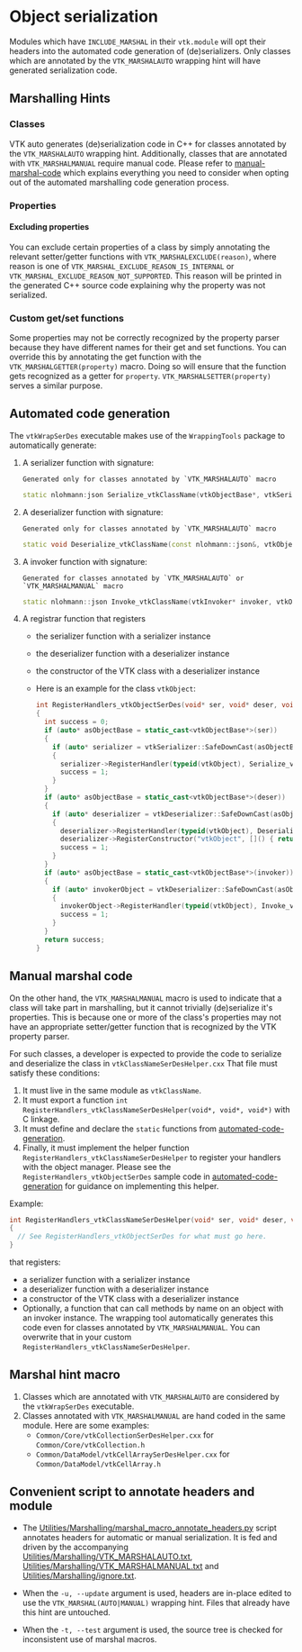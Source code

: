 # Object serialization
Modules which have `INCLUDE_MARSHAL` in their `vtk.module` will opt their headers into the automated code generation of (de)serializers. Only classes which are annotated by the `VTK_MARSHALAUTO` wrapping hint will have generated serialization code.

## Marshalling Hints

### Classes

VTK auto generates (de)serialization code in C++ for classes annotated by
the `VTK_MARSHALAUTO` wrapping hint. Additionally, classes that are annotated with
`VTK_MARSHALMANUAL` require manual code. Please refer to [manual-marshal-code](#manual-marshal-code)
which explains everything you need to consider when opting out of the automated marshalling code generation process.

### Properties

#### Excluding properties

You can exclude certain properties of a class by simply annotating the relevant setter/getter functions
with `VTK_MARSHALEXCLUDE(reason)`, where reason is one of `VTK_MARSHAL_EXCLUDE_REASON_IS_INTERNAL` or
`VTK_MARSHAL_EXCLUDE_REASON_NOT_SUPPORTED`. This reason will be printed in the generated
C++ source code explaining why the property was not serialized.

### Custom get/set functions

Some properties may not be correctly recognized by the property parser because
they have different names for their get and set functions. You can override this
by annotating the get function with the `VTK_MARSHALGETTER(property)` macro. Doing
so will ensure that the function gets recognized as a getter for `property`.
`VTK_MARSHALSETTER(property)` serves a similar purpose.

## Automated code generation
The `vtkWrapSerDes` executable makes use of the `WrappingTools` package to automatically generate:

1. A serializer function with signature:

    ```{note}
    Generated only for classes annotated by `VTK_MARSHALAUTO` macro
    ```

    ```c++
    static nlohmann:json Serialize_vtkClassName(vtkObjectBase*, vtkSerializer*)
    ```

2. A deserializer function with signature:

    ```{note}
    Generated only for classes annotated by `VTK_MARSHALAUTO` macro
    ```

    ```c++
    static void Deserialize_vtkClassName(const nlohmann::json&, vtkObjectBase*, vtkDeserializer*)
    ```

3. A invoker function with signature:

    ```{note}
    Generated for classes annotated by `VTK_MARSHALAUTO` or `VTK_MARSHALMANUAL` macro
    ```

    ```c++
    static nlohmann::json Invoke_vtkClassName(vtkInvoker* invoker, vtkObjectBase* objectBase, const char* methodName, nlohmann::json args)
    ```

4. A registrar function that registers
    - the serializer function with a serializer instance
    - the deserializer function with a deserializer instance
    - the constructor of the VTK class with a deserializer instance
    - Here is an example for the class `vtkObject`:

      ```c++
      int RegisterHandlers_vtkObjectSerDes(void* ser, void* deser, void* invoker)
      {
        int success = 0;
        if (auto* asObjectBase = static_cast<vtkObjectBase*>(ser))
        {
          if (auto* serializer = vtkSerializer::SafeDownCast(asObjectBase))
          {
            serializer->RegisterHandler(typeid(vtkObject), Serialize_vtkObject);
            success = 1;
          }
        }
        if (auto* asObjectBase = static_cast<vtkObjectBase*>(deser))
        {
          if (auto* deserializer = vtkDeserializer::SafeDownCast(asObjectBase))
          {
            deserializer->RegisterHandler(typeid(vtkObject), Deserialize_vtkObject);
            deserializer->RegisterConstructor("vtkObject", []() { return vtkObject::New(); });
            success = 1;
          }
        }
        if (auto* asObjectBase = static_cast<vtkObjectBase*>(invoker))
        {
          if (auto* invokerObject = vtkDeserializer::SafeDownCast(asObjectBase))
          {
            invokerObject->RegisterHandler(typeid(vtkObject), Invoke_vtkObject);
            success = 1;
          }
        }
        return success;
      }
      ```

## Manual marshal code

On the other hand, the `VTK_MARSHALMANUAL` macro is used to indicate that a class
will take part in marshalling, but it cannot trivially (de)serialize it's properties.
This is because one or more of the class's properties may not have an appropriate
setter/getter function that is recognized by the VTK property parser.

For such classes, a developer is expected to provide the code to serialize and deserialize the class in `vtkClassNameSerDesHelper.cxx`
That file must satisfy these conditions:

1. It must live in the same module as `vtkClassName`.
2. It must export a function `int RegisterHandlers_vtkClassNameSerDesHelper(void*, void*, void*)` with C linkage.
3. It must define and declare the `static` functions from [automated-code-generation](#automated-code-generation).
4. Finally, it must implement the helper function `RegisterHandlers_vtkClassNameSerDesHelper` to register your handlers with the object manager. Please see the `RegisterHandlers_vtkObjectSerDes` sample code in [automated-code-generation](#automated-code-generation)
for guidance on implementing this helper.

Example:

```c++
int RegisterHandlers_vtkClassNameSerDesHelper(void* ser, void* deser, void* invoker)
{
  // See RegisterHandlers_vtkObjectSerDes for what must go here.
}
```

that registers:
- a serializer function with a serializer instance
- a deserializer function with a deserializer instance
- a constructor of the VTK class with a deserializer instance
- Optionally, a function that can call methods by name on an object with an invoker instance. The wrapping tool
automatically generates this code even for classes annotated by `VTK_MARSHALMANUAL`. You can overwrite that in
your custom `RegisterHandlers_vtkClassNameSerDesHelper`.

## Marshal hint macro
  1. Classes which are annotated with `VTK_MARSHALAUTO` are considered by the `vtkWrapSerDes` executable.
  2. Classes annotated with `VTK_MARSHALMANUAL` are hand coded in the same module. Here are some examples:
     - `Common/Core/vtkCollectionSerDesHelper.cxx` for `Common/Core/vtkCollection.h`
     - `Common/DataModel/vtkCellArraySerDesHelper.cxx` for `Common/DataModel/vtkCellArray.h`

## Convenient script to annotate headers and module
- The [Utilities/Marshalling/marshal_macro_annotate_headers.py](../../../Utilities/Marshalling/marshal_macro_annotate_headers.py) script annotates headers for automatic or manual serialization. It is fed and driven by the accompanying [Utilities/Marshalling/VTK_MARSHALAUTO.txt](../../../Utilities/Marshalling/VTK_MARSHALAUTO.txt), [Utilities/Marshalling/VTK_MARSHALMANUAL.txt](../../../Utilities/Marshalling/VTK_MARSHALMANUAL.txt) and [Utilities/Marshalling/ignore.txt](../../../Utilities/Marshalling/ignore.txt).

- When the `-u, --update` argument is used, headers are in-place edited to use the `VTK_MARSHAL(AUTO|MANUAL)` wrapping hint. Files that already have this hint are untouched.

- When the `-t, --test` argument is used, the source tree is checked for inconsistent use of marshal macros.
